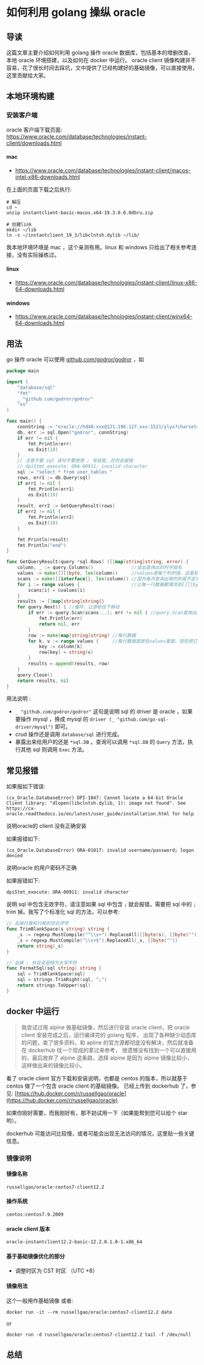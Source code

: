 # 如何利用 golang 操纵 oracle


## 导读
这篇文章主要介绍如何利用 golang 操作 oracle 数据库，包括基本的增删改查，本地 oracle 环境搭建，以及如何在 docker 中运行。
oracle client 镜像构建并不容易，花了很长时间去踩坑，文中提供了已经构建好的基础镜像，可以直接使用，这里贡献给大家。

## 本地环境构建

### 安装客户端
oracle 客户端下载页面: https://www.oracle.com/database/technologies/instant-client/downloads.html

#### mac
- https://www.oracle.com/database/technologies/instant-client/macos-intel-x86-downloads.html

在上面的页面下载之后执行:

```shell script
# 解压
cd ~
unzip instantclient-basic-macos.x64-19.3.0.0.0dbru.zip

# 创建link
mkdir ~/lib
ln -s ~/instantclient_19_3/libclntsh.dylib ~/lib/
```

我本地环境环境是 mac ，这个亲测有用。linux 和 windows 只给出了相关参考连接，没有实际操练过。

#### linux
- https://www.oracle.com/database/technologies/instant-client/linux-x86-64-downloads.html

#### windows
- https://www.oracle.com/database/technologies/instant-client/winx64-64-downloads.html

## 用法
go 操作 oracle 可以使用 [github.com/godror/godror](github.com/godror/godror) ，如

```go
package main

import (
	"database/sql"
	"fmt"
	_ "github.com/godror/godror"
	"os"
)

func main() {
	connString := "oracle://hd40:xxx@121.196.127.xxx:1521/ylyx?charset=utf8"
	db, err := sql.Open("godror", connString)
	if err != nil {
		fmt.Println(err)
		os.Exit(10)
	}
	// 注意不要 sql 语句不要使用 ; 号结尾，否则会报错
	// dpiStmt_execute: ORA-00911: invalid character
	sql := "select * from user_tables "
	rows, err1 := db.Query(sql)
	if err1 != nil {
		fmt.Println(err1)
		os.Exit(10)
	}
	result, err2 := GetQueryResult(rows)
	if err2 != nil {
		fmt.Println(err2)
		os.Exit(10)
	}

	fmt.Println(result)
	fmt.Println("end")
}

func GetQueryResult(query *sql.Rows) ([]map[string]string, error) {
	column, _ := query.Columns()              //读出查询出的列字段名
	values := make([][]byte, len(column))     //values是每个列的值，这里获取到byte里
	scans := make([]interface{}, len(column)) //因为每次查询出来的列是不定长的，用len(column)定住当次查询的长度
	for i := range values {                   //让每一行数据都填充到[][]byte里面
		scans[i] = &values[i]
	}
	results := []map[string]string{}
	for query.Next() { //循环，让游标往下移动
		if err := query.Scan(scans...); err != nil { //query.Scan查询出来的不定长值放到scans[i] = &values[i],也就是每行都放在values里
			fmt.Println(err)
			return nil, err
		}
		row := make(map[string]string) //每行数据
		for k, v := range values {     //每行数据是放在values里面，现在把它挪到row里
			key := column[k]
			row[key] = string(v)
		}
		results = append(results, row)
	}
	query.Close()
	return results, nil
}
```
用法说明 :

- `_ "github.com/godror/godror"` 这句是说明 sql 的 driver 是 oracle ，如果要操作 mysql ，换成 mysql 的 `driver (_ "github.com/go-sql-driver/mysql")` 即可。
- crud 操作还是调用 `database/sql` 进行完成。
- 暴露出来给用户的还是 `*sql.DB` 。查询可以调用 `*sql.DB` 的 `Query` 方法，执行其他 sql 则调用 `Exec` 方法。

## 常见报错
如果报如下错误:
```
(cx_Oracle.DatabaseError) DPI-1047: Cannot locate a 64-bit Oracle Client library: "dlopen(libclntsh.dylib, 1): image not found". See https://cx-oracle.readthedocs.io/en/latest/user_guide/installation.html for help
```

说明oracle的 client 没有正确安装


如果报错如下:
```
(cx_Oracle.DatabaseError) ORA-01017: invalid username/password; logon denied
```
说明oracle 的用户密码不正确

如果报错如下:
```
dpiStmt_execute: ORA-00911: invalid character
```
说明 sql 中包含无效字符，请注意如果 sql 中包含 `;` 就会报错，需要把 sql 中的 `;` trim 掉。我写了个标准化 sql 的方法，可以参考: 

```go
// 去掉行首和行尾的空白字符
func TrimBlankSpace(s string) string {
	_s := regexp.MustCompile("^\\s+").ReplaceAll([]byte(s), []byte(""))
	_s = regexp.MustCompile("\\s+$").ReplaceAll(_s, []byte(""))
	return string(_s)
}

// 去掉 ; 并且全部转为大写字符
func FormatSql(sql string) string {
	sql = TrimBlankSpace(sql)
	sql = strings.TrimRight(sql, ";")
	return strings.ToUpper(sql)
}
```

## docker 中运行
>我尝试过用 alpine 做基础镜像，然后进行安装 oracle client，把 oracle client 安装完成之后，运行编译完的 golang 程序，
出现了各种缺少动态库的问题，查了很多资料，和 apline 的官方源都彻底没有解决，然后就准备在 dockerhub 找一个现成的拿过来参考，
很遗憾没有找到一个可以直接用的，最后放弃了 alpine 这条路，选择 alpine 是因为 alpine 镜像比较小，这样做出来的镜像比较小。

看了 oracle client 官方下载和安装说明，也都是 centos 的版本，所以就基于 centos 做了一个包含 oracle client 的基础镜像。
已经上传到 dockerhub 了，参见: [https://hub.docker.com/r/russellgao/oracle](https://hub.docker.com/r/russellgao/oracle)

如果你刚好需要，而我刚好有，那不妨试用一下（如果能帮到您可以给个 star 哟）。

dockerhub 可能访问比较慢，或者可能会出现无法访问的情况，这里贴一些关键信息。

### 镜像说明
#### 镜像名称
```
russellgao/oracle:centos7-client12.2
```

#### 操作系统
```
centos:centos7.9.2009
```

#### oracle client 版本
```
oracle-instantclient12.2-basic-12.2.0.1.0-1.x86_64
```

#### 基于基础镜像优化的部分
- 调整时区为 CST 时区 （UTC +8）

#### 镜像用法
这个一般用作基础镜像 或者:
```shell script
docker run -it --rm russellgao/oracle:centos7-client12.2 date 
```
or
```shell script
docker run -d russellgao/oracle:centos7-client12.2 tail -f /dev/null 
```

## 总结



